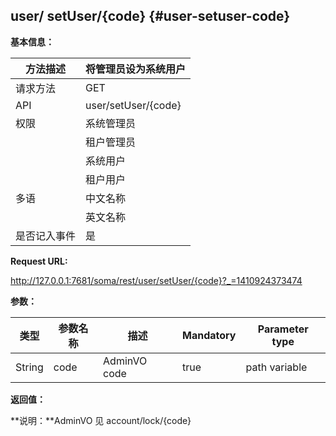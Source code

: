 ## user/ setUser/{code} {#user-setuser-code}

**基本信息：**

| 方法描述 | 将管理员设为系统用户 |
| --- | --- |
| 请求方法 | GET |
| API | user/setUser/{code} |
| 权限 | 系统管理员 | 是 |
|  | 租户管理员 | 否 |
|  | 系统用户 | 否 |
|  | 租户用户 | 否 |
| 多语 | 中文名称 | 将管理员设为系统用户 |
|  | 英文名称 | **Set the admin user to normal user** |
| 是否记入事件 | 是 |

**Request URL:**

http://127.0.0.1:7681/soma/rest/user/setUser/{code}?_=1410924373474

**参数：**

| **类型** | **参数名称** | **描述** | **Mandatory** | **Parameter type** |
| --- | --- | --- | --- | --- |
| String | code | AdminVO code | true | path variable |

**返回值：**

**说明：**AdminVO 见 account/lock/{code}
